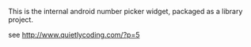 This is the internal android number picker widget, packaged as a library project.

see http://www.quietlycoding.com/?p=5
